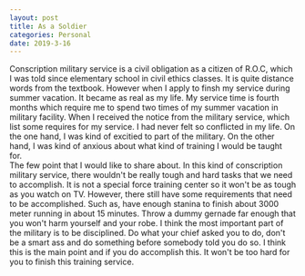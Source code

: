 ```yaml
---
layout: post
title: As a Soldier
categories: Personal
date: 2019-3-16
---
```

Conscription military service is a civil obligation as a citizen of R.O.C, which I was told since elementary school in civil ethics classes. It is quite distance words from the textbook. However when I apply to finsh my service during summer vacation. It became as real as my life. My service time is fourth months which require me to spend two times of my summer vacation in military facility. When I received the notice from the military service, which list some requires for my service. I had never felt so conflicted in my life. On the one hand, I was kind of excitied to part of the military. On the other hand, I was kind of anxious about what kind of training I would be taught for.<br>
The few point that I would like to share about. In this kind of conscription military service, there wouldn't be really tough and hard tasks that we need to accomplish. It is not a special force training center so it won't be as tough as you watch on TV. However, there still have some requirements that need to be accomplished. Such as, have enough stanina to finish about 3000 meter running in about 15 minutes. Throw a dummy gernade far enough that you won't harm yourself and your robe. I think the most important part of the military is to be disciplined. Do what your chief asked you to do, don't be a smart ass and do something before somebody told you do so. I think this is the main point and if you do accomplish this. It won't be too hard for you to finish this training service.
